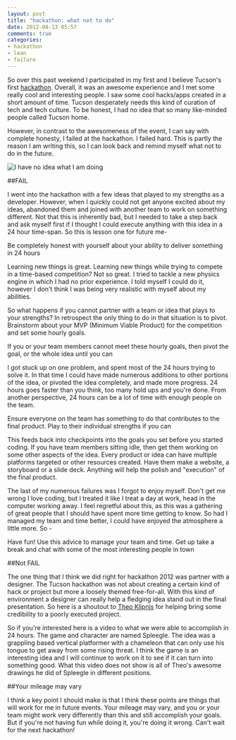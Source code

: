 ```yaml
---
layout: post
title: "hackathon: what not to do"
date: 2012-08-13 05:57
comments: true
categories: 
- hackathon 
- lean
- failure
---
```


So over this past weekend I participated in my first and I believe Tucson's first [hackathon](http://startuptucson.com/hackathon). Overall, it was an awesome 
experience and I met some really cool and interesting people. I saw some cool hacks/apps created in a short amount of time. Tucson desperately needs this kind of curation of 
tech and tech culture. To be honest, I had no idea that so many like-minded people called Tucson home. 

However, in contrast to the awesomeness of the event, I can say with complete honesty, I failed at the hackathon. I failed hard. This is partly the reason I am writing this, so I can look back
and remind myself what not to do in the future.

![I have no idea what I am doing](http://i.imgur.com/bO1eb.jpg)

<!-- more -->

##FAIL


I went into the hackathon with a few ideas that played to my strengths as a developer. However, when I quickly could not get anyone excited about my ideas, abandoned them
and joined with another team to work on something different. Not that this is inherently bad, but I needed to take a step back and ask myself first if I thought I could
execute anything with this idea in a 24 hour time-span. So this is lesson one for future me-


Be completely honest with yourself about your ability to deliver something in 24 hours


Learning new things is great. Learning new things while trying to compete in a time-based competition? Not so great. I tried to tackle a new physics engine
in which I had no prior experience. I told myself I could do it, however I don't think I was being very realistic with myself about my abilities.

So what happens if you cannot partner with a team or idea that plays to your strengths? In retrospect the only thing to do in that situation is to pivot. Brainstorm about your MVP (Minimum Viable Product)
for the competition and set some hourly goals.


If you or your team members cannot meet these hourly goals, then pivot the goal, or the whole idea until you can


I got stuck up on one problem, and spent most of the 24 hours trying to solve it. In that time I could have made numerous additions to other portions of the
idea, or pivoted the idea completely, and made more progress. 24 hours goes faster than you think, too many hold ups and you're done. From another perspective, 
 24 hours can be a lot of time with enough people on the team.
 
 Ensure everyone on the team has something to do that contributes to the final product. Play to their individual strengths if you can
 
 This feeds back into checkpoints into the goals you set before you started coding. If you have team members sitting idle, then get them working on some other aspects of
 the idea. Every product or idea can have multiple platforms targeted or other resources created. Have them make a website, a storyboard or a slide deck. 
 Anything will help the polish and "execution" of the final product. 
 
 The last of my numerous failures was I forgot to enjoy myself. Don't get me wrong I love coding, but I treated it like I treat a day at work, head in the computer working away. I feel regretful about this,
 as this was a gathering of great people that I should have spent more time getting to know. So had I managed my team and time better, I could have enjoyed the
 atmosphere a little more. So -
 
 Have fun! Use this advice to manage your team and time. Get up take a break and chat with some of the most interesting people in town
 
##Not FAIL
 
 The one thing that I think we did right for hackathon 2012 was partner with a designer. The Tucson hackathon was not about creating a certain kind of hack or 
 project but more a loosely themed free-for-all. With this kind of environment a designer can really help a fledging idea stand out in the final presentation. 
 So here is a shoutout to [Theo Klipnis](http://tkstrategies.com) for helping bring some credibility to a poorly executed project. 
 
 So if you're interested here is a video to what we were able to accomplish in 24 hours. The game and character are named Spleegle. The idea was a grappling based
vertical platformer with a chameleon that can only use his tongue to get away from some rising threat. I think the game is an interesting idea and I will continue 
to work on it to see if it can turn into something good. What this video does not show is all of Theo's awesome drawings he did of Spleegle in different positions. 



##Your mileage may vary

I think a key point I should make is that I think these points are things that will work for me in future events. Your mileage may vary, and you or your
team might work very differently than this and still accomplish your goals. But if you're not having fun while doing it, you're doing it wrong. Can't wait for the next
hackathon!